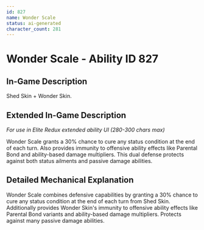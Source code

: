 ```yaml
---
id: 827
name: Wonder Scale
status: ai-generated
character_count: 281
---
```


# Wonder Scale - Ability ID 827

## In-Game Description
Shed Skin + Wonder Skin.

## Extended In-Game Description
*For use in Elite Redux extended ability UI (280-300 chars max)*

Wonder Scale grants a 30% chance to cure any status condition at the end of each turn. Also provides immunity to offensive ability effects like Parental Bond and ability-based damage multipliers. This dual defense protects against both status ailments and passive damage abilities.

## Detailed Mechanical Explanation

Wonder Scale combines defensive capabilities by granting a 30% chance to cure any status condition at the end of each turn from Shed Skin. Additionally provides Wonder Skin's immunity to offensive ability effects like Parental Bond variants and ability-based damage multipliers. Protects against many passive damage abilities.